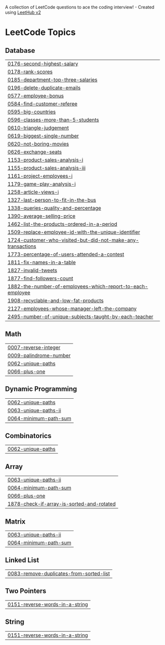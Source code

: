A collection of LeetCode questions to ace the coding interview! - Created using [LeetHub v2](https://github.com/arunbhardwaj/LeetHub-2.0)
<!---LeetCode Topics Start-->
# LeetCode Topics
## Database
|  |
| ------- |
| [0176-second-highest-salary](https://github.com/arshibegum/LeetCode-repo/tree/master/0176-second-highest-salary) |
| [0178-rank-scores](https://github.com/arshibegum/LeetCode-repo/tree/master/0178-rank-scores) |
| [0185-department-top-three-salaries](https://github.com/arshibegum/LeetCode-repo/tree/master/0185-department-top-three-salaries) |
| [0196-delete-duplicate-emails](https://github.com/arshibegum/LeetCode-repo/tree/master/0196-delete-duplicate-emails) |
| [0577-employee-bonus](https://github.com/arshibegum/LeetCode-repo/tree/master/0577-employee-bonus) |
| [0584-find-customer-referee](https://github.com/arshibegum/LeetCode-repo/tree/master/0584-find-customer-referee) |
| [0595-big-countries](https://github.com/arshibegum/LeetCode-repo/tree/master/0595-big-countries) |
| [0596-classes-more-than-5-students](https://github.com/arshibegum/LeetCode-repo/tree/master/0596-classes-more-than-5-students) |
| [0610-triangle-judgement](https://github.com/arshibegum/LeetCode-repo/tree/master/0610-triangle-judgement) |
| [0619-biggest-single-number](https://github.com/arshibegum/LeetCode-repo/tree/master/0619-biggest-single-number) |
| [0620-not-boring-movies](https://github.com/arshibegum/LeetCode-repo/tree/master/0620-not-boring-movies) |
| [0626-exchange-seats](https://github.com/arshibegum/LeetCode-repo/tree/master/0626-exchange-seats) |
| [1153-product-sales-analysis-i](https://github.com/arshibegum/LeetCode-repo/tree/master/1153-product-sales-analysis-i) |
| [1155-product-sales-analysis-iii](https://github.com/arshibegum/LeetCode-repo/tree/master/1155-product-sales-analysis-iii) |
| [1161-project-employees-i](https://github.com/arshibegum/LeetCode-repo/tree/master/1161-project-employees-i) |
| [1179-game-play-analysis-i](https://github.com/arshibegum/LeetCode-repo/tree/master/1179-game-play-analysis-i) |
| [1258-article-views-i](https://github.com/arshibegum/LeetCode-repo/tree/master/1258-article-views-i) |
| [1327-last-person-to-fit-in-the-bus](https://github.com/arshibegum/LeetCode-repo/tree/master/1327-last-person-to-fit-in-the-bus) |
| [1338-queries-quality-and-percentage](https://github.com/arshibegum/LeetCode-repo/tree/master/1338-queries-quality-and-percentage) |
| [1390-average-selling-price](https://github.com/arshibegum/LeetCode-repo/tree/master/1390-average-selling-price) |
| [1462-list-the-products-ordered-in-a-period](https://github.com/arshibegum/LeetCode-repo/tree/master/1462-list-the-products-ordered-in-a-period) |
| [1509-replace-employee-id-with-the-unique-identifier](https://github.com/arshibegum/LeetCode-repo/tree/master/1509-replace-employee-id-with-the-unique-identifier) |
| [1724-customer-who-visited-but-did-not-make-any-transactions](https://github.com/arshibegum/LeetCode-repo/tree/master/1724-customer-who-visited-but-did-not-make-any-transactions) |
| [1773-percentage-of-users-attended-a-contest](https://github.com/arshibegum/LeetCode-repo/tree/master/1773-percentage-of-users-attended-a-contest) |
| [1811-fix-names-in-a-table](https://github.com/arshibegum/LeetCode-repo/tree/master/1811-fix-names-in-a-table) |
| [1827-invalid-tweets](https://github.com/arshibegum/LeetCode-repo/tree/master/1827-invalid-tweets) |
| [1877-find-followers-count](https://github.com/arshibegum/LeetCode-repo/tree/master/1877-find-followers-count) |
| [1882-the-number-of-employees-which-report-to-each-employee](https://github.com/arshibegum/LeetCode-repo/tree/master/1882-the-number-of-employees-which-report-to-each-employee) |
| [1908-recyclable-and-low-fat-products](https://github.com/arshibegum/LeetCode-repo/tree/master/1908-recyclable-and-low-fat-products) |
| [2127-employees-whose-manager-left-the-company](https://github.com/arshibegum/LeetCode-repo/tree/master/2127-employees-whose-manager-left-the-company) |
| [2495-number-of-unique-subjects-taught-by-each-teacher](https://github.com/arshibegum/LeetCode-repo/tree/master/2495-number-of-unique-subjects-taught-by-each-teacher) |
## Math
|  |
| ------- |
| [0007-reverse-integer](https://github.com/arshibegum/LeetCode-repo/tree/master/0007-reverse-integer) |
| [0009-palindrome-number](https://github.com/arshibegum/LeetCode-repo/tree/master/0009-palindrome-number) |
| [0062-unique-paths](https://github.com/arshibegum/LeetCode-repo/tree/master/0062-unique-paths) |
| [0066-plus-one](https://github.com/arshibegum/LeetCode-repo/tree/master/0066-plus-one) |
## Dynamic Programming
|  |
| ------- |
| [0062-unique-paths](https://github.com/arshibegum/LeetCode-repo/tree/master/0062-unique-paths) |
| [0063-unique-paths-ii](https://github.com/arshibegum/LeetCode-repo/tree/master/0063-unique-paths-ii) |
| [0064-minimum-path-sum](https://github.com/arshibegum/LeetCode-repo/tree/master/0064-minimum-path-sum) |
## Combinatorics
|  |
| ------- |
| [0062-unique-paths](https://github.com/arshibegum/LeetCode-repo/tree/master/0062-unique-paths) |
## Array
|  |
| ------- |
| [0063-unique-paths-ii](https://github.com/arshibegum/LeetCode-repo/tree/master/0063-unique-paths-ii) |
| [0064-minimum-path-sum](https://github.com/arshibegum/LeetCode-repo/tree/master/0064-minimum-path-sum) |
| [0066-plus-one](https://github.com/arshibegum/LeetCode-repo/tree/master/0066-plus-one) |
| [1878-check-if-array-is-sorted-and-rotated](https://github.com/arshibegum/LeetCode-repo/tree/master/1878-check-if-array-is-sorted-and-rotated) |
## Matrix
|  |
| ------- |
| [0063-unique-paths-ii](https://github.com/arshibegum/LeetCode-repo/tree/master/0063-unique-paths-ii) |
| [0064-minimum-path-sum](https://github.com/arshibegum/LeetCode-repo/tree/master/0064-minimum-path-sum) |
## Linked List
|  |
| ------- |
| [0083-remove-duplicates-from-sorted-list](https://github.com/arshibegum/LeetCode-repo/tree/master/0083-remove-duplicates-from-sorted-list) |
## Two Pointers
|  |
| ------- |
| [0151-reverse-words-in-a-string](https://github.com/arshibegum/LeetCode-repo/tree/master/0151-reverse-words-in-a-string) |
## String
|  |
| ------- |
| [0151-reverse-words-in-a-string](https://github.com/arshibegum/LeetCode-repo/tree/master/0151-reverse-words-in-a-string) |
<!---LeetCode Topics End-->